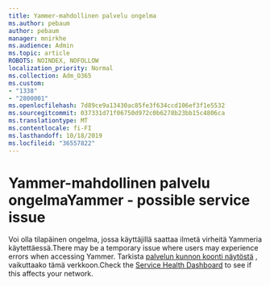 ```yaml
---
title: Yammer-mahdollinen palvelu ongelma
ms.author: pebaum
author: pebaum
manager: mnirkhe
ms.audience: Admin
ms.topic: article
ROBOTS: NOINDEX, NOFOLLOW
localization_priority: Normal
ms.collection: Adm_O365
ms.custom:
- "1338"
- "2800001"
ms.openlocfilehash: 7d89ce9a13430ac85fe3f634ccd106ef3f1e5532
ms.sourcegitcommit: 037331d71f06750d972c0b6278b23bb15c4806ca
ms.translationtype: MT
ms.contentlocale: fi-FI
ms.lasthandoff: 10/18/2019
ms.locfileid: "36557822"
---
```

# <a name="yammer---possible-service-issue"></a><span data-ttu-id="57f20-102">Yammer-mahdollinen palvelu ongelma</span><span class="sxs-lookup"><span data-stu-id="57f20-102">Yammer - possible service issue</span></span>

<span data-ttu-id="57f20-103">Voi olla tilapäinen ongelma, jossa käyttäjillä saattaa ilmetä virheitä Yammeria käytettäessä.</span><span class="sxs-lookup"><span data-stu-id="57f20-103">There may be a temporary issue where users may experience errors when accessing Yammer.</span></span> <span data-ttu-id="57f20-104">Tarkista [palvelun kunnon koonti näytöstä](https://admin.microsoft.com/AdminPortal/Home#/servicehealth) , vaikuttaako tämä verkkoon.</span><span class="sxs-lookup"><span data-stu-id="57f20-104">Check the [Service Health Dashboard](https://admin.microsoft.com/AdminPortal/Home#/servicehealth) to see if this affects your network.</span></span>
